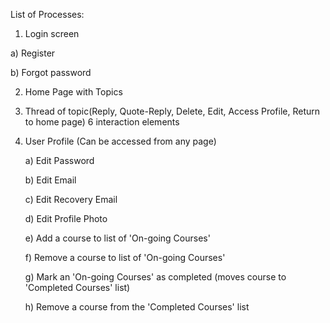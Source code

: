 List of Processes:

1. Login screen
   
  a) Register
  
  b) Forgot password
  
2. Home Page with Topics
3. Thread of topic(Reply, Quote-Reply, Delete, Edit, Access Profile, Return to home page) 6 interaction elements
4. User Profile (Can be accessed from any page)
   
   a) Edit Password
   
   b) Edit Email
   
   c) Edit Recovery Email
   
   d) Edit Profile Photo
   
   e) Add a course to list of 'On-going Courses'
   
   f) Remove a course to list of 'On-going Courses'
   
   g) Mark an 'On-going Courses' as completed (moves course to 'Completed Courses' list)
   
   h) Remove a course from the 'Completed Courses' list
   
